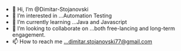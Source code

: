 - 👋 Hi, I’m @Dimitar-Stojanovski
- 👀 I’m interested in ...Automation Testing
- 🌱 I’m currently learning ...Java and Javascript
- 💞️ I’m looking to collaborate on ...both free-lancing and long-term engagement.
- 📫 How to reach me ...dimitar.stojanovski77@gmail.com

<!---
Dimitar-Stojanovski/Dimitar-Stojanovski is a ✨ special ✨ repository because its `README.md` (this file) appears on your GitHub profile.
You can click the Preview link to take a look at your changes.
--->
